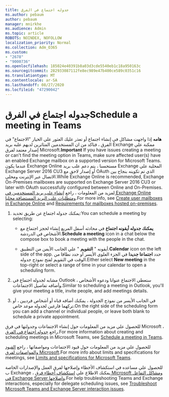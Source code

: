 ```yaml
---
title: جدوله اجتماع في الفرق
ms.author: pebaum
author: pebaum
manager: mnirkhe
ms.audience: Admin
ms.topic: article
ROBOTS: NOINDEX, NOFOLLOW
localization_priority: Normal
ms.collection: Adm_O365
ms.custom:
- "2678"
- "9000736"
ms.openlocfilehash: 185024e40391b8a03d3cde5540eb1c18a950163c
ms.sourcegitcommit: 282933087112fe8ec989e47b400ce589c0351c16
ms.translationtype: MT
ms.contentlocale: ar-SA
ms.lasthandoff: 08/27/2020
ms.locfileid: "47290042"
---
```

# <a name="schedule-a-meeting-in-teams"></a><span data-ttu-id="6763b-102">جدوله اجتماع في الفرق</span><span class="sxs-lookup"><span data-stu-id="6763b-102">Schedule a meeting in Teams</span></span>

<span data-ttu-id="6763b-103">**هامه** إذا واجهت مشاكل في إنشاء اجتماع أو تعذر عليك العثور علي الخيار "الاجتماع" في الفرق ، فتاكد من ان المستخدمين المتاثرين لديهم علبه بريد Exchange ممكنة علي إصدار معتمد لفرق Microsoft.</span><span class="sxs-lookup"><span data-stu-id="6763b-103">**Important** If you have issues creating a meeting or can't find the meeting option in Teams, make sure affected user(s) have an enabled Exchange mailbox on a supported version for Microsoft Teams.</span></span> <span data-ttu-id="6763b-104">عندما يكون Exchange Online مستحسنا ، يتم دعم علب بريد Exchange المحلية علي Exchange Server 2016 CU3 أو إصدار لاحق مع OAuth الذي تم تكوينه بنجاح بين الاتصال عبر الإنترنت ومحلي.</span><span class="sxs-lookup"><span data-stu-id="6763b-104">While Exchange Online is recommended, Exchange On-Premises mailboxes are supported on Exchange Server 2016 CU3 or later with OAuth successfully configured between Online and On-Premises.</span></span> <span data-ttu-id="6763b-105">لمزيد من المعلومات ، راجع [إنشاء علب بريد المستخدمين في Exchange Online](https://docs.microsoft.com/exchange/recipients-in-exchange-online/create-user-mailboxes) [ومتطلبات علب البريد المستضافة محليا](https://docs.microsoft.com/microsoftteams/exchange-teams-interact#requirements-for-mailboxes-hosted-on-premises).</span><span class="sxs-lookup"><span data-stu-id="6763b-105">For more info, see [Create user mailboxes in Exchange Online](https://docs.microsoft.com/exchange/recipients-in-exchange-online/create-user-mailboxes) and [Requirements for mailboxes hosted on-premises](https://docs.microsoft.com/microsoftteams/exchange-teams-interact#requirements-for-mailboxes-hosted-on-premises).</span></span> 

1. <span data-ttu-id="6763b-106">يمكنك جدوله اجتماع عن طريق تحديد:</span><span class="sxs-lookup"><span data-stu-id="6763b-106">You can schedule a meeting by selecting:</span></span>

    - <span data-ttu-id="6763b-107">**يمكنك جدوله أيقونه اجتماع** في محادثه أسفل المربع إنشاء لحجز اجتماع مع الأشخاص في الدردشة.</span><span class="sxs-lookup"><span data-stu-id="6763b-107">**Schedule a meeting** icon in a chat below the compose box to book a meeting with the people in the chat.</span></span>

    - <span data-ttu-id="6763b-108">أيقونه " **التقويم** " علي الجانب الأيمن من التطبيق.</span><span class="sxs-lookup"><span data-stu-id="6763b-108">**Calendar** icon on the left side of the app.</span></span> <span data-ttu-id="6763b-109">حدد **اجتماعا جديدا** في الجزء العلوي الأيسر أو حدد نطاقا من الوقت في التقويم لفتح نموذج جدوله.</span><span class="sxs-lookup"><span data-stu-id="6763b-109">Either select **New meeting** in the top-right or select a range of time in your calendar to open a scheduling form.</span></span>

2. <span data-ttu-id="6763b-110">مشابه لجدوله اجتماع في Outlook ، ستعطي الاجتماع عنوانا ودعوه الأشخاص وأضافه تفاصيل الاجتماعات.</span><span class="sxs-lookup"><span data-stu-id="6763b-110">Similar to scheduling a meeting in Outlook, you'll give your meeting a title, invite people, and add meetings details.</span></span>

3. <span data-ttu-id="6763b-111">في الجانب الأيسر من نموذج الجدولة ، يمكنك أضافه قناه أو أشخاص فرديين ، أو تركهما فارغين لجدوله موعد خاص.</span><span class="sxs-lookup"><span data-stu-id="6763b-111">On the right side of the scheduling form you can add a channel or individual people, or leave both blank to schedule a private appointment.</span></span>

<span data-ttu-id="6763b-112">للحصول علي مزيد من المعلومات حول إنشاء الاجتماعات وجدولتها في فرق Microsoft ، راجع [جدوله اجتماع في الفرق](https://support.office.com/article/Schedule-a-meeting-in-Teams-943507a9-8583-4c58-b5d2-8ec8265e04e5).</span><span class="sxs-lookup"><span data-stu-id="6763b-112">For more information about creating and scheduling meetings in Microsoft Teams, see [Schedule a meeting in Teams](https://support.office.com/article/Schedule-a-meeting-in-Teams-943507a9-8583-4c58-b5d2-8ec8265e04e5).</span></span>

<span data-ttu-id="6763b-113">للحصول علي مزيد من المعلومات حول قيود الاجتماعات ومواصفاتها ، راجع [القيود والمواصفات لفرق Microsoft](https://docs.microsoft.com/microsoftteams/limits-specifications-teams#meetings-and-calls).</span><span class="sxs-lookup"><span data-stu-id="6763b-113">For more info about limits and specifications for meetings, see [Limits and specifications for Microsoft Teams](https://docs.microsoft.com/microsoftteams/limits-specifications-teams#meetings-and-calls).</span></span>

<span data-ttu-id="6763b-114">للحصول علي مساعده في استكشاف الأخطاء وإصلاحها لفرق العمل والإصدارات الخاصة ب Exchange ، يمكنك الاطلاع علي [استكشاف أخطاء فرق Microsoft ومشاكل التفاعل في Exchange Server وإصلاحها](https://docs.microsoft.com/microsoftteams/troubleshoot/known-issues/teams-exchange-interaction-issue).</span><span class="sxs-lookup"><span data-stu-id="6763b-114">For help troubleshooting Teams and Exchange interactions, especially for delegate scheduling issues, see [Troubleshoot Microsoft Teams and Exchange Server interaction issues](https://docs.microsoft.com/microsoftteams/troubleshoot/known-issues/teams-exchange-interaction-issue).</span></span>